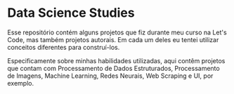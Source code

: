 # Data Science Studies

Esse repositório contém alguns projetos que fiz durante meu curso na Let's Code, mas também projetos autorais. Em cada um deles eu tentei utilizar conceitos diferentes
para construí-los.

Especificamente sobre minhas habilidades utilizadas, aqui contêm projetos que contam com Processamento de Dados Estruturados, Processamento de Imagens, Machine Learning,
Redes Neurais, Web Scraping e UI, por exemplo.
